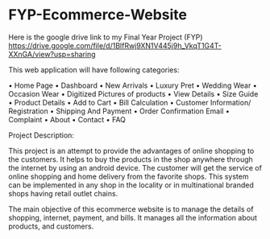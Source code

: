 # FYP-Ecommerce-Website
Here is the google drive link to my Final Year Project (FYP)
https://drive.google.com/file/d/1BlfRwj9XN1V445j9h_VkqT1G4T-XXnGA/view?usp=sharing



This web application will have following categories:

•	Home Page
•	Dashboard
•	New Arrivals
•	Luxury Pret
•	Wedding Wear
•	Occasion Wear
•	Digitized Pictures of products
•	View Details
•	Size Guide
•	Product Details
•	Add to Cart
•	Bill Calculation
•	Customer Information/ Registration
•	Shipping And Payment
•	Order Confirmation Email
•	Complaint
•	About
•	Contact
•	FAQ


Project Description:

This project is an attempt to provide the advantages of online shopping to the customers. It helps to buy the products in the shop anywhere through the internet by using an android device. The customer will get the service of online shopping and home delivery from the favorite shops. This system can be implemented in any shop in the locality or in multinational branded shops having retail outlet chains.

The main objective of this ecommerce website is to manage the details of shopping, internet, payment, and bills. It manages all the information about products, and customers.

